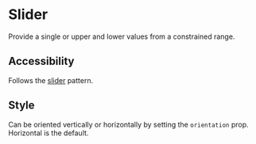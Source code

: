 # Slider

Provide a single or upper and lower values from a constrained range.

## Accessibility

Follows the [slider](http://w3c.github.io/aria-practices/examples/slider/multithumb-slider.html) pattern.

## Style

Can be oriented vertically or horizontally by setting the `orientation` prop.  Horizontal is the default.
